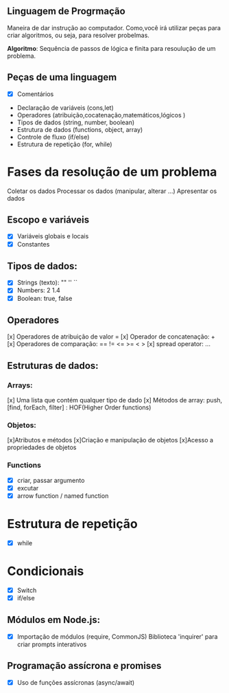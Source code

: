  ## Linguagem de Progrmação

 Maneira de dar instrução ao computador.
 Como,você irá utilizar peças para criar algoritmos, ou seja, para resolver probelmas.

  **Algoritmo**: Sequência de passos de lógica e finita para resoulução de um problema.

  ## Peças de uma linguagem
  
 - [x] Comentários 
 - Declaração de variáveis (cons,let)
 - Operadores (atribuição,cocatenação,matemáticos,lógicos )
 - Tipos de dados (string, number, boolean)
 - Estrutura de dados (functions, object, array)
 - Controle de fluxo (if/else)
 - Estrutura de repetição (for, while)

 # Fases da resolução de um problema

Coletar os dados
Processar os dados (manipular, alterar ...)
Apresentar os dados

## Escopo e variáveis

- [x] Variáveis globais e locais
- [x] Constantes

## Tipos de dados:

- [x] Strings (texto): "" '' ``
- [x] Numbers: 2 1.4
- [x] Boolean: true, false

## Operadores 

[x] Operadores de atribuição de valor =
[x] Operador de concatenação: +
[x] Operadores de comparação: == !=  <=  >=  < >
[x] spread operator: ...

## Estruturas de dados:

### Arrays: 

[x] Uma lista que contém qualquer tipo de dado
[x] Métodos de array: push, [find, forEach, filter] : HOF(Higher Order functions)

### Objetos:

[x]Atributos e métodos
[x]Criação e manipulação de objetos
[x]Acesso a propriedades de objetos

### Functions

- [x] criar, passar argumento
- [x] excutar
- [x] arrow function / named function

# Estrutura de repetição

- [x] while

# Condicionais

- [x] Switch
- [x] if/else
## Módulos em Node.js:

- [x] Importação de módulos (require, CommonJS)
Biblioteca 'inquirer' para criar prompts interativos

## Programação assícrona e promises

- [x] Uso de funções assícronas (async/await)